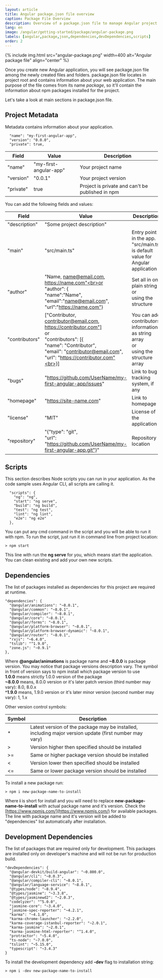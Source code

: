 ```yaml
---
layout: article
title: Angular package.json file overview
caption: Package File Overview
description: Overview of a package.json file to manage Angular project
lang: en
image: /angular/getting-started/package/angular-package.png
labels: [angular,package,json,dependencies,devDependencies,scripts]
order: 2
---
```

{% include img.html src="angular-package.png" width=400 alt="Angular package file" align="center" %}

Once you create new Angular application, you will see package.json file among the newly created files and folders. package.json file locates in project root and contains information about your web application. The main purpose of the file comes from its name *package*, so it'll contain the information about npm packages installed for the project.<br>

Let's take a look at main sections in package.json file.

## Project Metadata

Metadata contains information about your application.

~~~
  "name": "my-first-angular-app",
  "version": "0.0.0",
  "private": true,
~~~

Field         | Value                          | Description
--------------|--------------------------------|-----------
"name" | "my-first-angular-app"     | Your project name
"version" | "0.0.1" | Your project version
"private" | true | Project is private and can't be published in npm

You can add the following fields and values:

Field         | Value                          | Description
--------------|--------------------------------|-----------
"description" | "Some project description"     |
"main"        | "src/main.ts"                  | Entry point in the app. "src/main.ts" is default value for Angular application
"author"      | "Name, name@email.com, https://name.com"<br>or<br>"author": { <br> "name":"Name",<br>"email":"name@email.com",<br>"url":"https://name.com"} | Set all in one plain string <br> or <br> using the structure
"contributors"| ["Contributor, contributor@email.com, https://contributor.com"]<br>or<br>"contributors": [{<br>"name": "Contributor",<br>"email": "contributor@email.com",<br>"url": "https://contributor.com"<br>}]<br>  | You can add contributors information as string array<br>or<br>using the structure array
"bugs"        | "https://github.com/UserName/my-first-angular-app/issues"  | Link to bug tracking system, if any
"homepage"    | "https://site-name.com"                               | Link to homepage
"license"     | "MIT"                                                 | License of the application
"repository"  | "{"type": "git",<br> "url": "https://github.com/UserName/my-first-angular-app.git"}"                   | Repository location

## Scripts

This section describes Node scripts you can run in your application. As the code sample uses Angular CLI, all scripts are calling it.

~~~
  "scripts": {
    "ng": "ng",
    "start": "ng serve",
    "build": "ng build",
    "test": "ng test",
    "lint": "ng lint",
    "e2e": "ng e2e"
  },
~~~

You can put any cmd command in the script and you will be able to run it with npm. To run the script, just run it in command line from project location:

~~~
> npm start
~~~

This line with run the **ng serve** for you, which means start the application. You can clean existing and add your own new scripts.

## Dependencies

The list of packages installed as dependencies for this project are required at runtime.

~~~
"dependencies": {
  "@angular/animations": "~8.0.1",
  "@angular/common": "~8.0.1",
  "@angular/compiler": "~8.0.1",
  "@angular/core": "~8.0.1",
  "@angular/forms": "~8.0.1",
  "@angular/platform-browser": "~8.0.1",
  "@angular/platform-browser-dynamic": "~8.0.1",
  "@angular/router": "~8.0.1",
  "rxjs": "~6.4.0",
  "tslib": "^1.9.0",
  "zone.js": "~0.9.1"
},
~~~

Where **@angular/animations** is package name and **~8.0.0** is package version. You may notice that package versions description vary. The symbol in front of version says to npm install which package version to use<br>
**1.0.0** means strictly 1.0.0 version of the package<br>
**~8.0.0** means, 8.0.0 version or it's later patch version (third number may vary): 8.0, 8.0.x<br>
**^1.9.0** means, 1.9.0 version or it's later minor version (second number may vary): 1, 1.x <br>

Other version control symbols:

Symbol         | Description      
---------------|------------------
*  | Latest version of the package may be installed, including major version update (first number may vary)
>  | Version higher then specified should be installed
>= | Same or higher package version should be installed
<  | Version lower then specified should be installed
<= | Same or lower package version should be installed 

To install a new package run:

~~~
> npm i new-package-name-to-install
~~~

Where **i** is short for install and you will need to replace **new-package-name-to-install** with actual package name and it's version. Check the [https://www.npmjs.com/](https://www.npmjs.com/) for available packages. The line with package name and it's version will be added to "dependencies" list automatically after installation.

## Development Dependencies

The list of packages that are required only for development. This packages are installed only on developer's machine and will not be run for production build.

~~~
"devDependencies": {
  "@angular-devkit/build-angular": "~0.800.0",
  "@angular/cli": "~8.0.3",
  "@angular/compiler-cli": "~8.0.1",
  "@angular/language-service": "~8.0.1",
  "@types/node": "~8.9.4",
  "@types/jasmine": "~3.3.8",
  "@types/jasminewd2": "~2.0.3",
  "codelyzer": "^5.0.0",
  "jasmine-core": "~3.4.0",
  "jasmine-spec-reporter": "~4.2.1",
  "karma": "~4.1.0",
  "karma-chrome-launcher": "~2.2.0",
  "karma-coverage-istanbul-reporter": "~2.0.1",
  "karma-jasmine": "~2.0.1",
  "karma-jasmine-html-reporter": "^1.4.0",
  "protractor": "~5.4.0",
  "ts-node": "~7.0.0",
  "tslint": "~5.15.0",
  "typescript": "~3.4.3"
}
~~~

To install the development dependency add **-dev** flag to installation string:

~~~
> npm i -dev new-package-name-to-install
~~~
